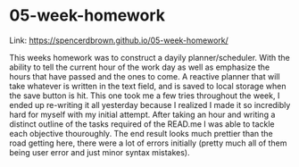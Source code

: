 # 05-week-homework
Link: https://spencerdbrown.github.io/05-week-homework/

This weeks homework was to construct a dayily planner/scheduler. With the ability to tell the current hour of the work day as well as emphasize the hours that have passed and the ones to come. A reactive planner that will take whatever is written in the text field, and is saved to local storage when the save button is hit. This one took me a few tries throughout the week, I ended up re-writing it all yesterday because I realized I made it so incredibly hard for myself with my initial attempt. After taking an hour and writing a distinct outline of the tasks required of the READ.me I was able to tackle each objective thouroughly. The end result looks much prettier than the road getting here, there were a lot of errors initially (pretty much all of them being user error and just minor syntax mistakes). 